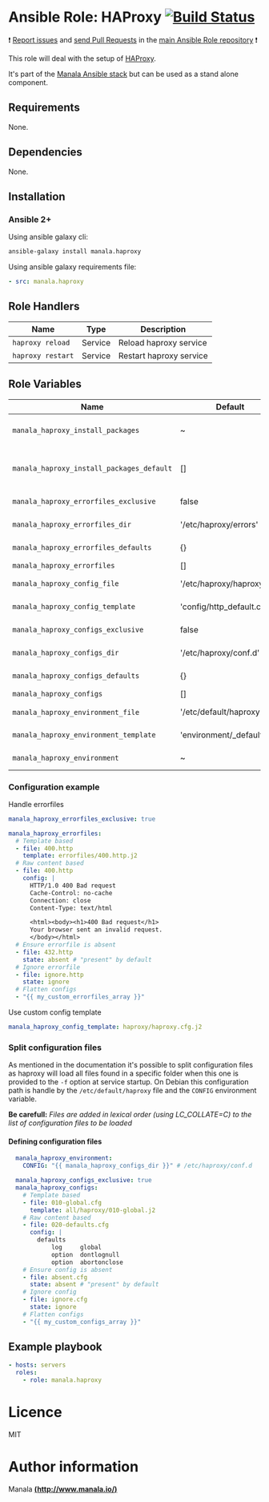 # Ansible Role: HAProxy [![Build Status](https://travis-ci.org/manala/ansible-role-haproxy.svg?branch=master)](https://travis-ci.org/manala/ansible-role-haproxy)

:exclamation: [Report issues](https://github.com/manala/ansible-roles/issues) and [send Pull Requests](https://github.com/manala/ansible-roles/pulls) in the [main Ansible Role repository](https://github.com/manala/ansible-roles) :exclamation:

This role will deal with the setup of [HAProxy](http://www.haproxy.org/).

It's part of the [Manala Ansible stack](http://www.manala.io) but can be used as a stand alone component.

## Requirements

None.

## Dependencies

None.

## Installation

### Ansible 2+

Using ansible galaxy cli:

```bash
ansible-galaxy install manala.haproxy
```

Using ansible galaxy requirements file:

```yaml
- src: manala.haproxy
```

## Role Handlers
| Name              | Type    | Description             |
| ----------------- | ------- | ----------------------- |
| `haproxy reload`  | Service | Reload haproxy service  |
| `haproxy restart` | Service | Restart haproxy service |

## Role Variables

| Name                                      | Default                      | Type         | Description                            |
| ----------------------------------------- | ---------------------------- | ------------ | -------------------------------------- |
| `manala_haproxy_install_packages`         | ~                            | Array        | Dependency packages to install         |
| `manala_haproxy_install_packages_default` | []                           | Array        | Default dependency packages to install |
| `manala_haproxy_errorfiles_exclusive`     | false                        | Boolean      | Errorfiles exclusivity                 |
| `manala_haproxy_errorfiles_dir`           | '/etc/haproxy/errors'        | String       | Errorfiles directory path              |
| `manala_haproxy_errorfiles_defaults`      | {}                           | Array        | Errorfiles defaults                    |
| `manala_haproxy_errorfiles`               | []                           | Array        | Errorfiles                             |
| `manala_haproxy_config_file`              | '/etc/haproxy/haproxy.cfg'   | String       | Configuration file path                |
| `manala_haproxy_config_template`          | 'config/http_default.cfg.j2' | String       | Configuration template                 |
| `manala_haproxy_configs_exclusive`        | false                        | Boolean      | Configurations exclusivity             |
| `manala_haproxy_configs_dir`              | '/etc/haproxy/conf.d'        | String       | Configurations dir path                |
| `manala_haproxy_configs_defaults`         | {}                           | Array        | Configuration defaults                 |
| `manala_haproxy_configs`                  | []                           | Array        | Configurations                         |
| `manala_haproxy_environment_file`         | '/etc/default/haproxy'       | String       | Environment file path                  |
| `manala_haproxy_environment_template`     | 'environment/_default.j2'    | String       | Environment base template              |
| `manala_haproxy_environment`              | ~                            | Array/String | Environment directives                 |

### Configuration example

Handle errorfiles

```yaml
manala_haproxy_errorfiles_exclusive: true

manala_haproxy_errorfiles:
  # Template based
  - file: 400.http
    template: errorfiles/400.http.j2
  # Raw content based
  - file: 400.http
    config: |
      HTTP/1.0 400 Bad request
      Cache-Control: no-cache
      Connection: close
      Content-Type: text/html

      <html><body><h1>400 Bad request</h1>
      Your browser sent an invalid request.
      </body></html>
  # Ensure errorfile is absent
  - file: 432.http
    state: absent # "present" by default
  # Ignore errorfile
  - file: ignore.http
    state: ignore
  # Flatten configs
  - "{{ my_custom_errorfiles_array }}"
```

Use custom config template

```yaml
manala_haproxy_config_template: haproxy/haproxy.cfg.j2
```

### Split configuration files

As mentioned in the documentation it's possible to split configuration files as haproxy will load all files found in a specific folder when this one is provided to the `-f` option at service startup.
On Debian this configuration path is handle by the `/etc/default/haproxy` file and the `CONFIG` environment variable.

**Be carefull:** *Files are added in lexical order (using LC_COLLATE=C) to the list of configuration files to be loaded*

#### Defining configuration files

```yaml
  manala_haproxy_environment:
    CONFIG: "{{ manala_haproxy_configs_dir }}" # /etc/haproxy/conf.d

  manala_haproxy_configs_exclusive: true
  manala_haproxy_configs:
    # Template based
    - file: 010-global.cfg
      template: all/haproxy/010-global.j2
    # Raw content based
    - file: 020-defaults.cfg
      config: |
        defaults
            log     global
            option  dontlognull
            option  abortonclose
    # Ensure config is absent
    - file: absent.cfg
      state: absent # "present" by default
    # Ignore config
    - file: ignore.cfg
      state: ignore
    # Flatten configs
    - "{{ my_custom_configs_array }}"
```

## Example playbook

```yaml
- hosts: servers
  roles:
    - role: manala.haproxy
```

# Licence

MIT

# Author information

Manala [**(http://www.manala.io/)**](http://www.manala.io)

